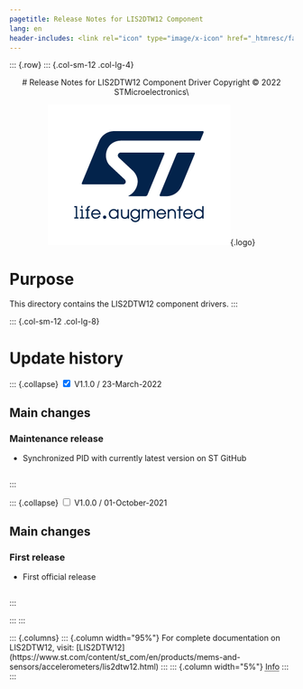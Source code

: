 ```yaml
---
pagetitle: Release Notes for LIS2DTW12 Component
lang: en
header-includes: <link rel="icon" type="image/x-icon" href="_htmresc/favicon.png" />
---
```


::: {.row}
::: {.col-sm-12 .col-lg-4}

<center>
# Release Notes for LIS2DTW12 Component Driver
Copyright &copy; 2022 STMicroelectronics\

[![ST logo](_htmresc/st_logo_2020.png)](https://www.st.com){.logo}
</center>

# Purpose

This directory contains the LIS2DTW12 component drivers.
:::

::: {.col-sm-12 .col-lg-8}
# Update history

::: {.collapse}
<input type="checkbox" id="collapse-section2" checked aria-hidden="true">
<label for="collapse-section2" aria-hidden="true">V1.1.0 / 23-March-2022</label>
<div>

## Main changes

### Maintenance release

- Synchronized PID with currently latest version on ST GitHub

##

</div>
:::

::: {.collapse}
<input type="checkbox" id="collapse-section1" aria-hidden="true">
<label for="collapse-section1" aria-hidden="true">V1.0.0 / 01-October-2021</label>
<div>

## Main changes

### First release

- First official release

##

</div>
:::

:::
:::

<footer class="sticky">
::: {.columns}
::: {.column width="95%"}
For complete documentation on LIS2DTW12,
visit:
[LIS2DTW12](https://www.st.com/content/st_com/en/products/mems-and-sensors/accelerometers/lis2dtw12.html)
:::
::: {.column width="5%"}
<abbr title="Based on template cx566953 version 2.0">Info</abbr>
:::
:::
</footer>

